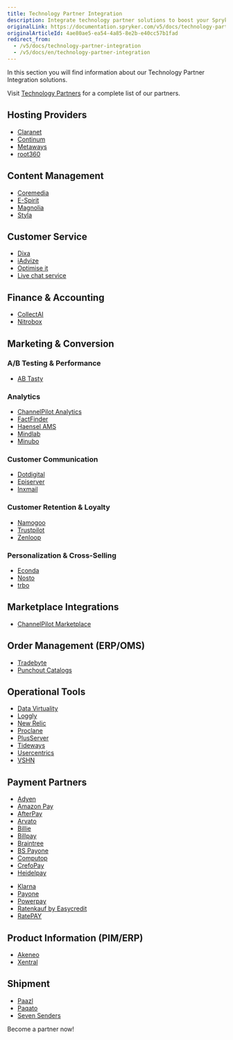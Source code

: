 ```yaml
---
title: Technology Partner Integration
description: Integrate technology partner solutions to boost your Spryker project performance.
originalLink: https://documentation.spryker.com/v5/docs/technology-partner-integration
originalArticleId: 4ae80ae5-ea54-4a85-8e2b-e40cc57b1fad
redirect_from:
  - /v5/docs/technology-partner-integration
  - /v5/docs/en/technology-partner-integration
---
```


In this section you will find information about our Technology Partner Integration solutions.

 Visit [Technology Partners](https://spryker.com/en/technology-partners/) for a complete list of our partners.

##  Hosting Providers

* [Claranet](/docs/scos/dev/technology-partners/202005.0/hosting-providers/claranet.html)
* [Continum](/docs/scos/dev/technology-partners/202005.0/hosting-providers/continum.html)
* [Metaways](/docs/scos/dev/technology-partners/202005.0/hosting-providers/metaways.html)
* [root360](/docs/scos/dev/technology-partners/202005.0/hosting-providers/root-360.html)


## Content Management

<!--* [Censhare](/docs/scos/dev/technology-partners/202005.0/content-management/censhare.html)-->
* [Coremedia](/docs/scos/user/technology-partners/{{page.version}}/content-management/coremedia.html)
* [E-Spirit](/docs/scos/dev/technology-partners/202005.0/content-management/e-spirit.html)
* [Magnolia](/docs/scos/dev/technology-partners/202005.0/content-management/magnolia.html)
* [Styla](/docs/scos/dev/technology-partners/202005.0/content-management/styla.html)

## Customer Service

* [Dixa](/docs/scos/dev/technology-partners/202005.0/customer-service/dixa.html)
* [iAdvize](/docs/scos/dev/technology-partners/202005.0/customer-service/iadvize.html)
* [Optimise it](/docs/scos/dev/technology-partners/202005.0/customer-service/optimise-it.html)
* [Live chat service](/docs/scos/dev/technology-partners/202005.0/customer-service/live-chat-service.html)

## Finance & Accounting

* [CollectAI](/docs/scos/dev/technology-partners/202005.0/finance-and-accounting/collectai.html)
* [Nitrobox](/docs/scos/dev/technology-partners/202005.0/finance-and-accounting/nitrobox.html)

## Marketing & Conversion
### A/B Testing & Performance

* [AB Tasty](/docs/scos/dev/technology-partners/202005.0/marketing-and-conversion/ab-testing-and-performance/ab-tasty.html)
<!--* [Baqend](/docs/scos/dev/technology-partners/202005.0/marketing-and-conversion/ab-testing-and-performance/baqend.html)-->

### Analytics

* [ChannelPilot Analytics](/docs/scos/dev/technology-partners/202005.0/marketing-and-conversion/analytics/channelpilot-analytics.html)
* [FactFinder](/docs/scos/dev/technology-partners/202005.0/marketing-and-conversion/analytics/fact-finder/fact-finder.html)
* [Haensel AMS](/docs/scos/dev/technology-partners/202005.0/marketing-and-conversion/analytics/haensel-ams.html)
* [Mindlab](/docs/scos/dev/technology-partners/202005.0/marketing-and-conversion/analytics/mindlab.html)
* [Minubo](/docs/scos/dev/technology-partners/202005.0/marketing-and-conversion/analytics/minubo.html)

### Customer Communication

* [Dotdigital](/docs/scos/dev/technology-partners/202005.0/marketing-and-conversion/customer-communication/dotdigital.html)
* [Episerver](/docs/scos/dev/technology-partners/202005.0/marketing-and-conversion/customer-communication/episerver/episerver.html)
* [Inxmail](/docs/scos/dev/technology-partners/202005.0/marketing-and-conversion/customer-communication/inxmail.html)

### Customer Retention & Loyalty

* [Namogoo](/docs/scos/dev/technology-partners/202005.0/marketing-and-conversion/customer-retention-and-loyalty/namogoo.html) 
* [Trustpilot](/docs/scos/dev/technology-partners/202005.0/marketing-and-conversion/customer-retention-and-loyalty/trustpilot.html)
* [Zenloop](/docs/scos/dev/technology-partners/202005.0/marketing-and-conversion/customer-retention-and-loyalty/zenloop.html)

### Personalization & Cross-Selling

<!--* [8Select](/docs/scos/dev/technology-partners/202005.0/marketing-and-conversion/personalization-and-cross-selling/8select.html)-->
<!--* [Contentserv](/docs/scos/dev/technology-partners/202005.0/marketing-and-conversion/personalization-and-cross-selling/contentserv.html)-->
* [Econda](/docs/scos/dev/technology-partners/202005.0/marketing-and-conversion/personalization-and-cross-selling/econda/econda.html)
* [Nosto](/docs/scos/dev/technology-partners/202005.0/marketing-and-conversion/personalization-and-cross-selling/nosto.html)
* [trbo](/docs/scos/dev/technology-partners/202005.0/marketing-and-conversion/personalization-and-cross-selling/trbo.html)

## Marketplace Integrations

* [ChannelPilot Marketplace](/docs/scos/dev/technology-partners/202005.0/marketplace-integrations/channelpilot-marketplace.html)

## Order Management (ERP/OMS)

* [Tradebyte](/docs/scos/dev/technology-partners/202005.0/order-management-erpoms/tradebyte.html)
* [Punchout Catalogs](/docs/scos/dev/technology-partners/202005.0/order-management-erpoms/punchout-catalogs/punchout-catalogs.html)

## Operational Tools

<!--* [Common Solutions](/docs/scos/dev/technology-partners/202005.0/operational-tools-monitoring-legal-etc/common-solutions.html)-->
* [Data Virtuality](/docs/scos/dev/technology-partners/202005.0/operational-tools-monitoring-legal-etc/data-virtuality.html)
* [Loggly](/docs/scos/dev/technology-partners/202005.0/operational-tools-monitoring-legal-etc/loggly.html)
* [New Relic](/docs/scos/dev/technology-partners/202005.0/operational-tools-monitoring-legal-etc/new-relic.html)
* [Proclane](/docs/scos/dev/technology-partners/202005.0/operational-tools-monitoring-legal-etc/proclane.html)
* [PlusServer](/docs/scos/dev/technology-partners/202005.0/operational-tools-monitoring-legal-etc/plusserver.html)
* [Tideways](/docs/scos/dev/technology-partners/202005.0/operational-tools-monitoring-legal-etc/tideways.html)
* [Usercentrics](/docs/scos/dev/technology-partners/202005.0/operational-tools-monitoring-legal-etc/usercentrics.html)
* [VSHN](/docs/scos/dev/technology-partners/202005.0/operational-tools-monitoring-legal-etc/vshn.html)
<!--* [Mindcurv](/docs/scos/dev/technology-partners/202005.0/operational-tools-monitoring-legal-etc/mindcurv.html)-->
<!--* [Shopmacher](/docs/scos/dev/technology-partners/202005.0/operational-tools-monitoring-legal-etc/shopmacher.html)-->


## Payment Partners

* [Adyen](/docs/scos/dev/technology-partners/202005.0/payment-partners/adyen/adyen.html)
* [Amazon Pay](/docs/scos/dev/technology-partners/202005.0/payment-partners/amazon-pay/amazon-pay.html)
* [AfterPay](/docs/scos/dev/technology-partners/202005.0/payment-partners/afterpay/afterpay.html)
* [Arvato](/docs/scos/dev/technology-partners/202005.0/payment-partners/arvato/arvato.html)
* [Billie](/docs/scos/dev/technology-partners/202005.0/payment-partners/billie.html)
* [Billpay](/docs/scos/dev/technology-partners/202005.0/payment-partners/billpay/billpay.html) 
* [Braintree](/docs/scos/dev/technology-partners/202005.0/payment-partners/braintree/braintree.html)
* [BS Payone](/docs/scos/dev/technology-partners/202005.0/payment-partners/bs-payone/bs-payone.html)
* [Computop](/docs/scos/dev/technology-partners/202005.0/payment-partners/computop/computop.html)
* [CrefoPay](/docs/scos/dev/technology-partners/202005.0/payment-partners/crefopay/crefopay-installation-and-configuration.html)
* [Heidelpay](/docs/scos/dev/technology-partners/202005.0/payment-partners/heidelpay/heidelpay.html)
<!--* [Informa Solutions](/docs/scos/dev/technology-partners/202005.0/payment-partners/informa-solutions.html)-->
* [Klarna](/docs/scos/dev/technology-partners/202005.0/payment-partners/klarna/klarna.html)
* [Payone](/docs/scos/dev/technology-partners/202005.0/payment-partners/payolution/payolution.html)
* [Powerpay](/docs/scos/dev/technology-partners/202005.0/payment-partners/powerpay.html)
* [Ratenkauf by Easycredit](/docs/scos/dev/technology-partners/202005.0/payment-partners/ratenkauf-by-easycredit/ratenkauf-by-easycredit.html)
* [RatePAY](/docs/scos/dev/technology-partners/202005.0/payment-partners/ratepay/ratepay.html)

 ## Product Information (PIM/ERP)

* [Akeneo](/docs/scos/dev/technology-partners/202005.0/product-information-pimerp/akeneo/akeneo.html)
* [Xentral](/docs/scos/dev/technology-partners/202005.0/product-information-pimerp/xentral.html)
<!--* [Censhare](/docs/scos/dev/technology-partners/202005.0/content-management/censhare.html)-->
<!--* [Contentserv](/docs/scos/dev/technology-partners/202005.0/product-information-pimerp/contentserv.html)-->
<!--* [Tradebyte](/docs/scos/dev/technology-partners/202005.0/order-management-erpoms/tradebyte.html)-->

 ## Shipment

* [Paazl](/docs/scos/dev/technology-partners/202005.0/shipment/paazl.html) 
* [Paqato](/docs/scos/dev/technology-partners/202005.0/shipment/paqato.html)
* [Seven Senders](/docs/scos/dev/technology-partners/202005.0/shipment/seven-senders.html)

Become a partner now!
